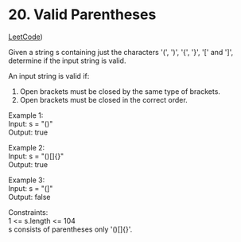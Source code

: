 # 20. Valid Parentheses

[LeetCode](https://leetcode.cn/problems/valid-parentheses/))

Given a string s containing just the characters '(', ')', '{', '}', '[' and ']', determine if the input string is valid.

An input string is valid if:
1. Open brackets must be closed by the same type of brackets.
2. Open brackets must be closed in the correct order.


Example 1:\
Input: s = "()"\
Output: true

Example 2:\
Input: s = "()[]{}"\
Output: true

Example 3:\
Input: s = "(]"\
Output: false

Constraints:\
1 <= s.length <= 104\
s consists of parentheses only '()[]{}'.
